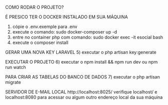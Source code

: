 COMO RODAR O PROJETO?

É PRESICO TER O DOCKER INSTALADO EM SUA MÁQUINA

1) cópie o .env.exemple para .env
2) execute o comando: sudo docker-composer up -d
3) entre no container php com comando: sudo docker exec -it esocial bash
4) execute o composer install

GERAR UMA NOVA KEY LARAVEL
5) executar o php artisan key:generate

EXECUTAR O PROJETO
6) executar o  npm install && npm run dev ou npm run watch

PARA CRIAR AS TABELAS DO BANCO DE DADOS
7) executar o php artisan migrate 

SERVIDOR DE E-MAIL LOCAL http://localhost:8025/
verifique localhost/ e localhost:8080 para acessar ou algum outro endereço local da sua máquina